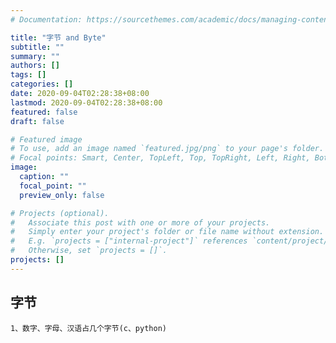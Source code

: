 ```yaml
---
# Documentation: https://sourcethemes.com/academic/docs/managing-content/

title: "字节 and Byte"
subtitle: ""
summary: ""
authors: []
tags: []
categories: []
date: 2020-09-04T02:28:38+08:00
lastmod: 2020-09-04T02:28:38+08:00
featured: false
draft: false

# Featured image
# To use, add an image named `featured.jpg/png` to your page's folder.
# Focal points: Smart, Center, TopLeft, Top, TopRight, Left, Right, BottomLeft, Bottom, BottomRight.
image:
  caption: ""
  focal_point: ""
  preview_only: false

# Projects (optional).
#   Associate this post with one or more of your projects.
#   Simply enter your project's folder or file name without extension.
#   E.g. `projects = ["internal-project"]` references `content/project/deep-learning/index.md`.
#   Otherwise, set `projects = []`.
projects: []
---
```


## 字节

```
1、数字、字母、汉语占几个字节(c、python)
```